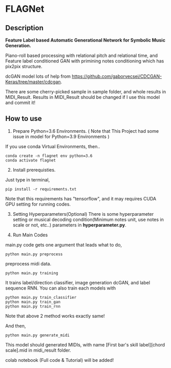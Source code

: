# FLAGNet

## Description

**Feature Label based Automatic Generational Network for Symbolic Music Generation.**

Piano-roll based processing with relational pitch and relational time, and Feature label conditioned GAN with primining notes conditioning which has pix2pix structure. 

dcGAN model lots of help from https://github.com/gaborvecsei/CDCGAN-Keras/tree/master/cdcgan.

There are some cherry-picked sample in sample folder, and whole results in MIDI_Result. Results in MIDI_Result should be changed if I use this model and commit it!

## How to use

1. Prepare Python=3.6 Environments. ( Note that This Project had some issue in model for Python=3.9 Environments )

If you use conda Virtual Environments, then..

    conda create -n flagnet env python=3.6
    conda activate flagnet

2. Install prerequisties.

Just type in terminal, 

    pip install -r requirements.txt

Note that this requirements has "tensorflow", and it may requires CUDA GPU setting for running codes. 

3. Setting Hyperparameters(Optional)
There is some hyperparameter setting or musical decoding condition(Minimum notes unit, use notes in scale or not, etc..) parameters in **hyperparameter.py**.

4. Run Main Codes

main.py code gets one argument that leads what to do,

    python main.py preprocess
    
preprocess midi data.

    python main.py training
  
It trains label/direction classifier, image generation dcGAN, and label sequence RNN.
You can also train each models with

    python main.py train_classifier
    python main.py train_gan
    python main.py train_rnn

Note that above 2 method works exactly same!

And then,

    python main.py generate_midi
    
    
This model should generated MIDIs, with name [First bar's skill label][chord scale].mid in midi_result folder.
 
colab notebook (Full code & Tutorial) will be added!
